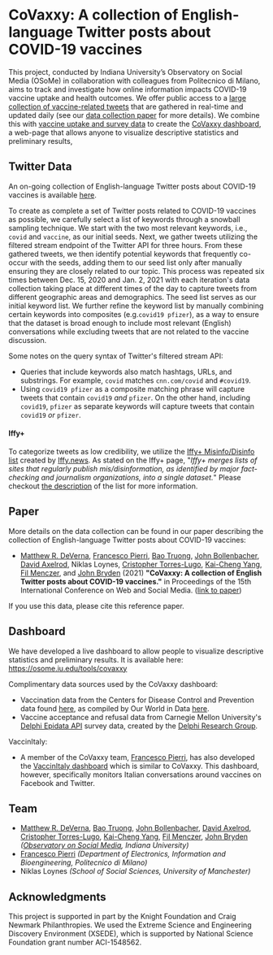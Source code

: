# CoVaxxy: A collection of English-language Twitter posts about COVID-19 vaccines 

This project, conducted by Indiana University’s Observatory on Social Media (OSoMe) in collaboration with colleagues from Politecnico di Milano, aims to track and investigate how online information impacts COVID-19 vaccine uptake and health outcomes. We offer public access to a [large collection of vaccine-related tweets](https://zenodo.org/record/4540312#.YClLsGNOlhE) that are gathered in real-time and updated daily (see our [data collection paper](https://arxiv.org/abs/2101.07694) for more details). We combine this with [vaccine uptake and survey data](#dashboard) to create the [CoVaxxy dashboard](http://osome.iu.edu/tools/covaxxy), a web-page that allows anyone to visualize descriptive statistics and preliminary results,

## Twitter Data

An on-going collection of English-language Twitter posts about COVID-19 vaccines is available [here](https://doi.org/10.5281/zenodo.4526494).

To create as complete a set of Twitter posts related to COVID-19 vaccines as possible, we carefully select a list of keywords through a snowball sampling technique. We start with the two most relevant keywords, i.e., `covid` and `vaccine`, as our initial seeds.
Next, we gather tweets utilizing the filtered stream endpoint of the Twitter API for three hours. From these gathered tweets, we then identify potential keywords that frequently co-occur with the seeds, adding them to our seed list only after manually ensuring they are closely related to our topic. This process was repeated six times between Dec. 15, 2020 and Jan. 2, 2021 with each iteration's data collection taking place at different times of the day to capture tweets from different geographic areas and demographics. The seed list serves as our initial keyword list.
We further refine the keyword list by manually combining certain keywords into composites (e.g.`covid19 pfizer`), as a way to ensure that the dataset is broad enough to include most relevant (English) conversations while excluding tweets that are not related to the vaccine discussion. 

Some notes on the query syntax of Twitter's filtered stream API: 
* Queries that include keywords also match hashtags, URLs, and substrings. For example, `covid` matches `cnn.com/covid` and `#covid19`.
* Using `covid19 pfizer` as a composite matching phrase will capture tweets that contain `covid19` *and* `pfizer`. On the other hand, including `covid19`, `pfizer` as separate keywords will capture tweets that contain `covid19` *or* `pfizer`.

#### Iffy+
To categorize tweets as low credibility, we utilize the [Iffy+ Misinfo/Disinfo list](https://iffy.news/iffy-plus/) created by [Iffy.news](https://iffy.news/). As stated on the Iffy+ page, "_Iffy+ merges lists of sites that regularly publish mis/disinformation, as identified by major fact-checking and journalism organizations, into a single dataset._" Please checkout [the description](https://iffy.news/iffy-plus/) of the list for more information.

## Paper
More details on the data collection can be found in our paper describing the collection of English-language Twitter posts about COVID-19 vaccines:

* [Matthew R. DeVerna](https://www.matthewdeverna.com/), [Francesco Pierri](https://frapierri.github.io), [Bao Truong](https://btrantruong.github.io/), [John Bollenbacher](https://jbollenbacher.github.io/), [David Axelrod](https://cns-nrt.indiana.edu/students/trainees/2019/David-Axelrod.html), Niklas Loynes, [Cristopher Torres-Lugo](http://christorreslugo.com/), [Kai-Cheng Yang](http://www.kaichengyang.me/), [Fil Menczer](https://cnets.indiana.edu/fil/), and [John Bryden](http://jbryden.co.uk/home/) (2021) **"CoVaxxy: A collection of English Twitter posts about COVID-19 vaccines."** in Proceedings of the 15th International Conference on Web and Social Media. ([link to paper](https://ojs.aaai.org/index.php/ICWSM/article/view/18122))

If you use this data, please cite this reference paper.

## Dashboard

We have developed a live dashboard to allow people to visualize descriptive statistics and preliminary results. It is available here: https://osome.iu.edu/tools/covaxxy

Complimentary data sources used by the CoVaxxy dashboard:

* Vaccination data from the Centers for Disease Control and Prevention data found [here](https://covid.cdc.gov/covid-data-tracker/#vaccinations), as compiled by Our World in Data [here](https://github.com/owid/covid-19-data/blob/master/public/data/vaccinations/us_state_vaccinations.csv).
* Vaccine acceptance and refusal data from Carnegie Mellon University's [Delphi Epidata API](https://cmu-delphi.github.io/delphi-epidata/api/covidcast-signals/fb-survey.html#vaccination-indicators) survey data, created by the [Delphi Research Group](https://delphi.cmu.edu/about/).

VaccinItaly:
 * A member of the CoVaxxy team, [Francesco Pierri](https://frapierri.github.io), has also developed the [VaccinItaly dashboard](http://genomic.elet.polimi.it/vaccinitaly/) which is similar to CoVaxxy. This dashboard, however, specifically monitors Italian conversations around vaccines on Facebook and Twitter.  

## Team

* [Matthew R. DeVerna](https://www.matthewdeverna.com/), [Bao Truong](https://btrantruong.github.io/), [John Bollenbacher](https://jbollenbacher.github.io/), [David Axelrod](https://cns-nrt.indiana.edu/students/trainees/2019/David-Axelrod.html), [Cristopher Torres-Lugo](http://christorreslugo.com/), [Kai-Cheng Yang](http://www.kaichengyang.me/), [Fil Menczer](https://cnets.indiana.edu/fil/), [John Bryden](http://jbryden.co.uk/home/) *([Observatory on Social Media](https://osome.iu.edu/), Indiana University)* 
* [Francesco Pierri](https://frapierri.github.io) *(Department of Electronics, Information and Bioengineering, Politecnico di Milano)* 
* Niklas Loynes *(School of Social Sciences, University of Manchester)*

## Acknowledgments

This project is supported in part by the Knight Foundation and Craig Newmark Philanthropies. We used the Extreme Science and Engineering Discovery Environment (XSEDE), which is supported by National Science Foundation grant number ACI-1548562.
